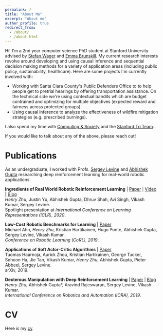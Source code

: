 ```yaml
---
permalink: /
title: "About Me"
excerpt: "About me"
author_profile: true
redirect_from: 
  - /about/
  - /about.html
---
```


Hi! I'm a 2nd year computer science PhD student at Stanford University advised by [Stefan Wager](https://web.stanford.edu/~swager/index.html) and [Emma Brunskill](https://cs.stanford.edu/people/ebrun/). My current research interests revolve around developing and using causal inference and sequential decision making methods for a variety of application areas (including public policy, sustainability, healthcare). Here are some projects I'm currently involved with:
- Working with Santa Clara County's Public Defenders Office to to help people get to pretrial hearings by offering transportation assistance. On the technical side we're using contextual bandits which are budget contrained and optimizing for multiple objectives (expected reward and fairness across protected groups).
- Using causal inference to analyze the effectiveness of wildfire mitigation strategies (e.g. prescribed burnings).

I also spend my time with [Computing & Society](https://stanford-cscs.github.io/) and the [Stanford Tri Team](https://www.stanfordtriathlon.com/).

If you would like to talk about any of the above, please reach out!

Publications
=====

As an undergraduate, I worked with Profs. [Sergey Levine](http://people.eecs.berkeley.edu/~svlevine/) and [Abhishek Gupta](https://abhishekunique.github.io/) researching deep reinforcement learning for real-world robotic applications.

**Ingredients of Real World Robotic Reinforcement Learning** | [Paper](https://arxiv.org/abs/2004.12570) | [Video](https://iclr.cc/virtual_2020/poster_rJe2syrtvS.html) | [Blog](https://bair.berkeley.edu/blog/2020/04/27/ingredients/)  
_Henry Zhu_, Justin Yu, Abhishek Gupta, Dhruv Shah, Avi Singh, Vikash Kumar, Sergey Levine.  
Spotlight presentation at _International Conference on Learning Representations (ICLR), 2020_. 


**Low-Cost Robotic Benchmarks for Learning** | [Paper](https://arxiv.org/abs/1909.11639)  
Michael Ahn, _Henry Zhu_, Kristian Hartikainen, Hugo Ponte, Abhishek Gupta, Sergey Levine, Vikash Kumar.  
_Conference on Robotic Learning (CoRL), 2019_.


**Applications of Soft Actor-Critic Algorithms** | [Paper](https://arxiv.org/abs/1812.05905)  
Tuomas Haarnoja, Aurick Zhou, Kristian Hartikainen, George Tucker, Sehoon Ha, Jie Tan, Vikash Kumar, _Henry Zhu_, Abhishek Gupta, Pieter Abbeel, Sergey Levine.  
arXiv, 2019.


**Dexterous Manipulation with Deep Reinforcement Learning** | [Paper](https://arxiv.org/abs/1810.06045) | [Blog](https://bair.berkeley.edu/blog/2018/08/31/dexterous-manip/)  
_Henry Zhu_, Abhishek Gupta*, Aravind Rajeswaran, Sergey Levine, Vikash Kumar.  
_International Conference on Robotics and Automation (ICRA), 2019_.

CV
====
Here is my [cv](https://ryzhu.github.io/files/cv.pdf).
